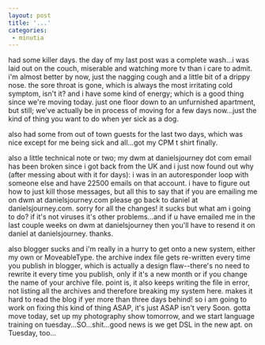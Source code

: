 ```yaml
---
layout: post
title: '...'
categories:
 - minutia
---
```


had some killer days. the day of my last post was a complete wash...i was laid out on the couch, miserable and watching more tv than i care to admit. i'm almost better by now, just the nagging cough and a little bit of a drippy nose. the sore throat is gone, which is always the most irritating cold symptom, isn't it? and i have some kind of energy; which is a good thing since we're moving today. just one floor down to an unfurnished apartment, but still; we've actually be in process of moving for a few days now...just the kind of thing you want to do when yer sick as a dog.

also had some from out of town guests for the last two days, which was nice except for me being sick and all...got my <a class="dead" title="Christian Porn Machine">CPM</a> t shirt finally.

also a little technical note or two; my dwm at danielsjourney dot com email has been broken since i got back from the UK and i just now found out why (after messing about with it for days): i was in an autoresponder loop with someone else and have 22500 emails on that account. i have to figure out how to just kill those messages, but all this to say that if you are emailing me on dwm at danielsjourney.com please go back to daniel at danielsjourney.com. sorry for all the changes! it sucks but what am i going to do? if it's not viruses it's other problems...and if u have emailed me in the last couple weeks on dwm at danielsjourney then you'll have to resend it on daniel at danielsjourney. thanks.

also blogger sucks and i'm really in a hurry to get onto a new system, either my own or MoveableType. the archive index file gets re-written every time you publish in blogger, which is actually a design flaw--there's no need to rewrite it every time you publish, only if it's a new month or if you change the name of your archive file. point is, it also keeps writing the file in error, not listing all the archives and therefore breaking my system here. makes it hard to read the blog if yer more than three days behind! so i am going to work on fixing this kind of thing ASAP, it's just ASAP isn't very Soon. gotta move today, set up my photography show tomorrow, and we start language training on tuesday...SO...shit...good news is we get DSL in the new apt. on Tuesday, too...
